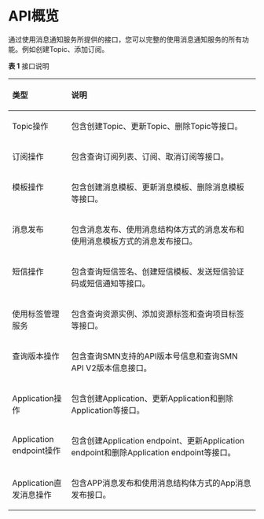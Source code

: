 # API概览<a name="ZH-CN_TOPIC_0130580613"></a>

通过使用消息通知服务所提供的接口，您可以完整的使用消息通知服务的所有功能。例如创建Topic、添加订阅。

**表 1**  接口说明

<a name="table5876102613294"></a>
<table><thead align="left"><tr id="row3878122616298"><th class="cellrowborder" valign="top" width="23.86%" id="mcps1.2.3.1.1"><p id="p68781126182914"><a name="p68781126182914"></a><a name="p68781126182914"></a><strong id="b125201844173712"><a name="b125201844173712"></a><a name="b125201844173712"></a>类型</strong></p>
</th>
<th class="cellrowborder" valign="top" width="76.14%" id="mcps1.2.3.1.2"><p id="p158781726112914"><a name="p158781726112914"></a><a name="p158781726112914"></a><strong id="b15203449370"><a name="b15203449370"></a><a name="b15203449370"></a>说明</strong></p>
</th>
</tr>
</thead>
<tbody><tr id="row148781026122919"><td class="cellrowborder" valign="top" width="23.86%" headers="mcps1.2.3.1.1 "><p id="p14287143404415"><a name="p14287143404415"></a><a name="p14287143404415"></a>Topic操作</p>
</td>
<td class="cellrowborder" valign="top" width="76.14%" headers="mcps1.2.3.1.2 "><p id="p56591328178"><a name="p56591328178"></a><a name="p56591328178"></a>包含创建Topic、更新Topic、删除Topic等接口。</p>
</td>
</tr>
<tr id="row1987820263297"><td class="cellrowborder" valign="top" width="23.86%" headers="mcps1.2.3.1.1 "><p id="p8939172693215"><a name="p8939172693215"></a><a name="p8939172693215"></a>订阅操作</p>
</td>
<td class="cellrowborder" valign="top" width="76.14%" headers="mcps1.2.3.1.2 "><p id="p86434284717"><a name="p86434284717"></a><a name="p86434284717"></a>包含查询订阅列表、订阅、取消订阅等接口。</p>
</td>
</tr>
<tr id="row87746166614"><td class="cellrowborder" valign="top" width="23.86%" headers="mcps1.2.3.1.1 "><p id="p197741716567"><a name="p197741716567"></a><a name="p197741716567"></a>模板操作</p>
</td>
<td class="cellrowborder" valign="top" width="76.14%" headers="mcps1.2.3.1.2 "><p id="p1477491610610"><a name="p1477491610610"></a><a name="p1477491610610"></a>包含创建消息模板、更新消息模板、删除消息模板等接口。</p>
</td>
</tr>
<tr id="row816313459617"><td class="cellrowborder" valign="top" width="23.86%" headers="mcps1.2.3.1.1 "><p id="p1216317451267"><a name="p1216317451267"></a><a name="p1216317451267"></a>消息发布</p>
</td>
<td class="cellrowborder" valign="top" width="76.14%" headers="mcps1.2.3.1.2 "><p id="p18775185318516"><a name="p18775185318516"></a><a name="p18775185318516"></a>包含消息发布、使用消息结构体方式的消息发布和使用消息模板方式的消息发布接口。</p>
</td>
</tr>
<tr id="row132213492619"><td class="cellrowborder" valign="top" width="23.86%" headers="mcps1.2.3.1.1 "><p id="p1722949363"><a name="p1722949363"></a><a name="p1722949363"></a>短信操作</p>
</td>
<td class="cellrowborder" valign="top" width="76.14%" headers="mcps1.2.3.1.2 "><p id="p15221849464"><a name="p15221849464"></a><a name="p15221849464"></a>包含查询短信签名、创建短信模板、发送短信验证码或短信通知等接口。</p>
</td>
</tr>
<tr id="row9878726192911"><td class="cellrowborder" valign="top" width="23.86%" headers="mcps1.2.3.1.1 "><p id="p16101194212247"><a name="p16101194212247"></a><a name="p16101194212247"></a>使用标签管理服务</p>
</td>
<td class="cellrowborder" valign="top" width="76.14%" headers="mcps1.2.3.1.2 "><p id="p14101184217244"><a name="p14101184217244"></a><a name="p14101184217244"></a>包含查询资源实例、添加资源标签和查询项目标签等接口。</p>
</td>
</tr>
<tr id="row128488411202"><td class="cellrowborder" valign="top" width="23.86%" headers="mcps1.2.3.1.1 "><p id="p83642497201"><a name="p83642497201"></a><a name="p83642497201"></a>查询版本操作</p>
</td>
<td class="cellrowborder" valign="top" width="76.14%" headers="mcps1.2.3.1.2 "><p id="p1638084912207"><a name="p1638084912207"></a><a name="p1638084912207"></a>包含查询SMN支持的API版本号信息和查询SMN API V2版本信息接口。</p>
</td>
</tr>
<tr id="row9878172662914"><td class="cellrowborder" valign="top" width="23.86%" headers="mcps1.2.3.1.1 "><p id="p1435451910453"><a name="p1435451910453"></a><a name="p1435451910453"></a>Application操作</p>
</td>
<td class="cellrowborder" valign="top" width="76.14%" headers="mcps1.2.3.1.2 "><p id="p20353333105515"><a name="p20353333105515"></a><a name="p20353333105515"></a>包含创建Application、更新Application和删除Application等接口。</p>
</td>
</tr>
<tr id="row117351143103220"><td class="cellrowborder" valign="top" width="23.86%" headers="mcps1.2.3.1.1 "><p id="p1459204410473"><a name="p1459204410473"></a><a name="p1459204410473"></a>Application endpoint操作</p>
</td>
<td class="cellrowborder" valign="top" width="76.14%" headers="mcps1.2.3.1.2 "><p id="p73531233135516"><a name="p73531233135516"></a><a name="p73531233135516"></a>包含创建Application endpoint、更新Application endpoint和删除Application endpoint等接口。</p>
</td>
</tr>
<tr id="row11736144363213"><td class="cellrowborder" valign="top" width="23.86%" headers="mcps1.2.3.1.1 "><p id="p51011542102411"><a name="p51011542102411"></a><a name="p51011542102411"></a>Application直发消息操作</p>
</td>
<td class="cellrowborder" valign="top" width="76.14%" headers="mcps1.2.3.1.2 "><p id="p1135373315512"><a name="p1135373315512"></a><a name="p1135373315512"></a>包含APP消息发布和使用消息结构体方式的App消息发布接口。</p>
</td>
</tr>
</tbody>
</table>

